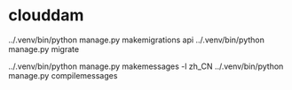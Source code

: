 # clouddam

../.venv/bin/python manage.py makemigrations api
../.venv/bin/python manage.py migrate

../.venv/bin/python manage.py makemessages -l zh_CN
../.venv/bin/python manage.py compilemessages
